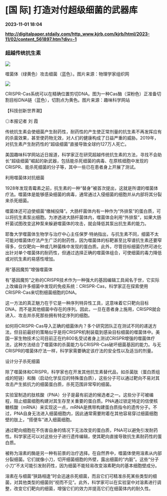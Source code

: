 # [国 际] 打造对付超级细菌的武器库

**2023-11-01 18:04**

**http://digitalpaper.stdaily.com/http_www.kjrb.com/kjrb/html/2023-11/02/content_561897.htm?div=-1**

### 超越传统抗生素

![](http://digitalpaper.stdaily.com/http_www.kjrb.com/kjrb/images/2023-11/02/04/3572954_wangjj_1698821776438_b.jpg)

噬菌体（绿黄色）攻击细菌（蓝色）。图片来源：物理学家组织网

![](http://digitalpaper.stdaily.com/http_www.kjrb.com/kjrb/images/2023-11/02/04/3572957_wangjj_1698821723483_b.jpg)

CRISPR-Cas系统可以在精确位置剪切DNA。图为一种Cas酶（深粉色）正准备切割目标DNA链（蓝色），切割点为黄色。图片来源：趣味科学网站

 【科技创新世界潮】

 ◎本报记者 刘 霞

 传统抗生素会使细菌产生耐药性，耐药性的产生使正常剂量的抗生素不再发挥应有的杀菌效果，甚至使药物无效，对人们的健康构成了日益严重的威胁。2019年，对抗生素产生耐药性的“超级细菌”直接导致全球约127万人死亡。

 美国趣味科学网站近日报道，科学家正在研究超越传统抗生素的方法，寻找不会助长“超级细菌”崛起的新武器，包括能杀死细菌的病毒、在原核细胞中发现的CRISPR、能杀死细菌的分子等，其中一些已在患者身上开展了测试。

 利用噬菌体对抗细菌

 1928年发现青霉素之前，抗生素的一种“替身”被首次提出，这就是所谓的噬菌体疗法。噬菌体是能够感染细菌的病毒，通常通过入侵细菌的细胞并从内部将其分裂来杀死细菌。

 噬菌体还可迫使细菌“缴械投降”。大肠杆菌体内有一种作为“外排泵”的蛋白质，可以将抗生素泵出细胞。为渗透进大肠杆菌体内，噬菌体会利用“外排泵”，如果大肠杆菌试图改变这种泵来躲避噬菌体的攻击，就会降低其泵出抗生素的能力。

 耶鲁大学噬菌体生物学与治疗中心主任保罗·特纳指出，与抗生素不同，细菌不太可能对噬菌体疗法产生广泛的耐药性，因为噬菌体的标靶甚至比窄谱抗生素还要窄得多，仅仅靶向一种或几种菌株中发现的蛋白质。此外，尽管目标细菌仍然可进化出针对单个噬菌体的耐药性，但通过选择正确的噬菌体组合，可使细菌的毒力降低或对抗生素的易感性增加。

 用“基因魔剪”增强噬菌体

 有“基因魔剪”之称的CRISPR技术作为一种强大的基因编辑工具闻名于世，它实际上改编自许多细菌中发现的免疫系统：CRISPR-Cas，科学家正在探索使用CRISPR-Cas来切割细菌细胞的DNA。

 这一方法的真正魅力在于它是一种序列特异性工具，这意味着它只靶向目标DNA，而不是其他细菌中存在的序列。因此，一旦在患者身上施用，CRISPR就会进入、攻击并杀死那些拥有特定序列的细胞。

 如何将CRISPR-Cas导入正确的细菌体内？多个研究团队正在测试不同的递送方法，但目前最好的策略似乎是将CRISPR机制装载到感染目标细菌的噬菌体中。美国一家生物技术公司目前正在约800名受试者身上测试CRISPR增强的噬菌体疗法，这种方法结合了噬菌体的杀菌能力与CRISPR-Cas破坏细菌基因的能力。与无CRISPR的噬菌体疗法一样，科学家需要确定该疗法的安全性以及适当的剂量。

 设计分子杀死细菌

 除了噬菌体和CRISPR，科学家也在开发其他抗生素替代品，如杀菌肽（蛋白质组成的短链）和酶（启动化学反应的特殊蛋白质），这些分子可以通过靶向不易对其攻击产生抵抗力的细菌蛋白质，杀死范围非常窄的细菌。

 实验室制造的肽核酸（PNA）分子是最有前途的候选者之一。这些分子可被编程，阻止细菌细胞构建对其生存至关重要的蛋白质。PNA通过锁定特定的信使核糖核酸（mRNA）来实现这一点，mRNA是携带构建蛋白质指令的遗传分子。不过，PNA自身无法进入细菌细胞内，因此通常需要附着在其他容易穿过细菌细胞壁的肽上，“搭便车”进入细菌细胞。

 通过靶向细胞在不伤害自身的情况下无法改变的蛋白质，PNA可以避免引发耐药性。科学家还可以对这些分子进行遗传编辑，使其靶向直接导致抗生素耐药性的蛋白质。

 被称为溶素的酶是另一种有前景的治疗选择。在自然界中，噬菌体使用溶素从内部分裂细菌。它们就像小刀，切开细菌细胞的外壁，露出细菌的“内脏”。这些“分子小刀”不太可能引发耐药性，因为细菌不能轻易改变溶素靶向的基本细胞壁成分。

 溶素在与细菌“狭路相逢”时会迅速杀死细菌，而且它们可精准杀死某些类型的细菌，对其他类型的细菌则“视而不见”。此外，科学家可以在实验室中对溶素进行调整，改变它们靶向的细菌，增强它们的效力并提高它们在细菌体内的耐久性。